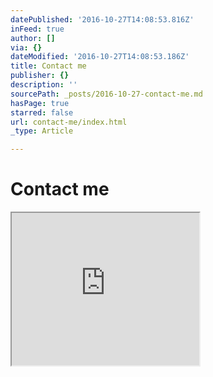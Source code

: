 ```yaml
---
datePublished: '2016-10-27T14:08:53.816Z'
inFeed: true
author: []
via: {}
dateModified: '2016-10-27T14:08:53.186Z'
title: Contact me
publisher: {}
description: ''
sourcePath: _posts/2016-10-27-contact-me.md
hasPage: true
starred: false
url: contact-me/index.html
_type: Article

---
```

# Contact me

<iframe src="https://the-grid.github.io/ed-userhtml/?g=eJw9j8sKwjAURH-lZG_SCrVRjOLCqqWIUlR0I7W5TaPGlCQ-Pt_6XJ5hZpjpy9LkCjxrCoYq52rbI4TrwmKhtTgDLrQipTbKEk6ABPFoVi_TDILdKRyXeZxQu1h1qbbRfPloZTSJ9vQYRNtJOF2P40Bt0l3cpiNyk3B_1QxBHYBz4MyZKyDvLrmrGIo6PvIqkKJyDIV-A-9ZB204GIYaVrkR8vKz_IVv3keDVOdcXgTGuE8-pwZP0nRIwQ" height="244" style=""></iframe>